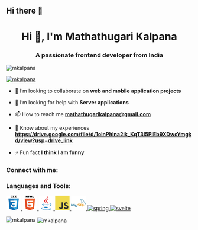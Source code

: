 ## Hi there 👋

 <h1 align="center">Hi 👋, I'm Mathathugari Kalpana</h1>
<h3 align="center">A passionate frontend developer from India</h3>

<p align="left"> <img src="https://komarev.com/ghpvc/?username=mkalpana&label=Profile%20views&color=0e75b6&style=flat" alt="mkalpana" /> </p>

<p align="left"> <a href="https://github.com/ryo-ma/github-profile-trophy"><img src="https://github-profile-trophy.vercel.app/?username=mkalpana" alt="mkalpana" /></a> </p>

- 👯 I’m looking to collaborate on **web and mobile application projects**

- 🤝 I’m looking for help with **Server applications**

- 📫 How to reach me **mathathugarikalpana@gmail.com**

- 📄 Know about my experiences **https://drive.google.com/file/d/1olnPhlna2ik_KqT3I5PlEb9XDwcYmgkd/view?usp=drive_link**

- ⚡ Fun fact **I think I am funny**

<h3 align="left">Connect with me:</h3>
<p align="left">
<a href=" https://linkedin.com/in/mathathugari-kalpana" alt="mathathugari kalpana" height="30" width="40" /></a>
</p>

<h3 align="left">Languages and Tools:</h3>
<p align="left"> <a href="https://www.w3schools.com/css/" target="_blank" rel="noreferrer"> <img src="https://raw.githubusercontent.com/devicons/devicon/master/icons/css3/css3-original-wordmark.svg" alt="css3" width="40" height="40"/> </a> <a href="https://www.w3.org/html/" target="_blank" rel="noreferrer"> <img src="https://raw.githubusercontent.com/devicons/devicon/master/icons/html5/html5-original-wordmark.svg" alt="html5" width="40" height="40"/> </a> <a href="https://www.java.com" target="_blank" rel="noreferrer"> <img src="https://raw.githubusercontent.com/devicons/devicon/master/icons/java/java-original.svg" alt="java" width="40" height="40"/> </a> <a href="https://developer.mozilla.org/en-US/docs/Web/JavaScript" target="_blank" rel="noreferrer"> <img src="https://raw.githubusercontent.com/devicons/devicon/master/icons/javascript/javascript-original.svg" alt="javascript" width="40" height="40"/> </a> <a href="https://www.mysql.com/" target="_blank" rel="noreferrer"> <img src="https://raw.githubusercontent.com/devicons/devicon/master/icons/mysql/mysql-original-wordmark.svg" alt="mysql" width="40" height="40"/> </a> <a href="https://spring.io/" target="_blank" rel="noreferrer"> <img src="https://www.vectorlogo.zone/logos/springio/springio-icon.svg" alt="spring" width="40" height="40"/> </a> <a href="https://svelte.dev" target="_blank" rel="noreferrer"> <img src="https://upload.wikimedia.org/wikipedia/commons/1/1b/Svelte_Logo.svg" alt="svelte" width="40" height="40"/> </a> </p>

<p><img align="left" src="https://github-readme-stats.vercel.app/api/top-langs?username=mkalpana&show_icons=true&locale=en&layout=compact" alt="mkalpana" /></p>

<p>&nbsp;<img align="center" src="https://github-readme-stats.vercel.app/api?username=mkalpana&show_icons=true&locale=en" alt="mkalpana" /></p>
